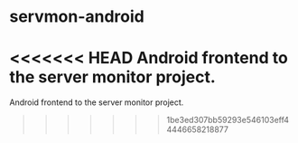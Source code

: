 # servmon-android
<<<<<<< HEAD
Android frontend to the server monitor project.
=======
Android frontend to the server monitor project.
>>>>>>> 1be3ed307bb59293e546103eff44446658218877
